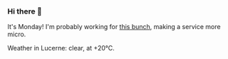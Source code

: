 ### Hi there :wave:

It's Monday! I'm probably working for [this bunch](https://github.com/kohofinancial), making a service more micro.

Weather in Lucerne: clear, at +20°C.
